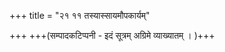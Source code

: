 +++
title = "२१ ११ तस्यास्सायमौपकार्यम्"

+++
+++(सम्पादकटिप्पनी - इदं सूत्रम् अग्रिमे व्याख्यातम् । )+++